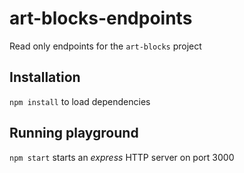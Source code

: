 # art-blocks-endpoints
Read only endpoints for the `art-blocks` project

## Installation
`npm install` to load dependencies 

## Running playground

`npm start` starts an _express_ HTTP server on port 3000

